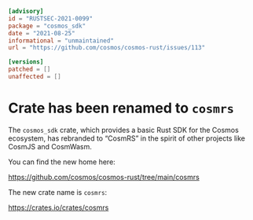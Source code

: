 ```toml
[advisory]
id = "RUSTSEC-2021-0099"
package = "cosmos_sdk"
date = "2021-08-25"
informational = "unmaintained"
url = "https://github.com/cosmos/cosmos-rust/issues/113"

[versions]
patched = []
unaffected = []
```

# Crate has been renamed to `cosmrs`

The `cosmos_sdk` crate, which provides a basic Rust SDK for the Cosmos ecosystem,
has rebranded to “CosmRS” in the spirit of other projects like CosmJS and CosmWasm.

You can find the new home here:

https://github.com/cosmos/cosmos-rust/tree/main/cosmrs

The new crate name is `cosmrs`:

https://crates.io/crates/cosmrs
